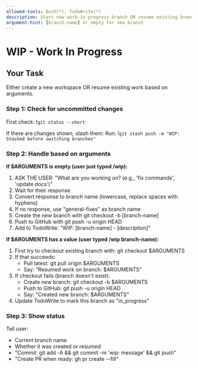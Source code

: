 ```yaml
---
allowed-tools: Bash(*), TodoWrite(*)
description: Start new work-in-progress branch OR resume existing branch
argument-hint: [branch-name] or empty for new branch
---
```


# WIP - Work In Progress

## Your Task

Either create a new workspace OR resume existing work based on arguments.

### Step 1: Check for uncommitted changes

First check: !`git status --short`

If there are changes shown, stash them:
Run: !`git stash push -m "WIP: Stashed before switching branches"`

### Step 2: Handle based on arguments

**If $ARGUMENTS is empty (user just typed /wip):**
1. ASK THE USER: "What are you working on? (e.g., 'fix commands', 'update docs')"
2. Wait for their response
3. Convert response to branch name (lowercase, replace spaces with hyphens)
4. If no response, use "general-fixes" as branch name
5. Create the new branch with git checkout -b [branch-name]
6. Push to GitHub with git push -u origin HEAD
7. Add to TodoWrite: "WIP: [branch-name] - [description]"

**If $ARGUMENTS has a value (user typed /wip branch-name):**
1. First try to checkout existing branch with: git checkout $ARGUMENTS
2. If that succeeds:
   - Pull latest: git pull origin $ARGUMENTS
   - Say: "Resumed work on branch: $ARGUMENTS"
3. If checkout fails (branch doesn't exist):
   - Create new branch: git checkout -b $ARGUMENTS
   - Push to GitHub: git push -u origin HEAD
   - Say: "Created new branch: $ARGUMENTS"
4. Update TodoWrite to mark this branch as "in_progress"

### Step 3: Show status

Tell user:
- Current branch name
- Whether it was created or resumed
- "Commit: git add -A && git commit -m 'wip: message' && git push"
- "Create PR when ready: gh pr create --fill"